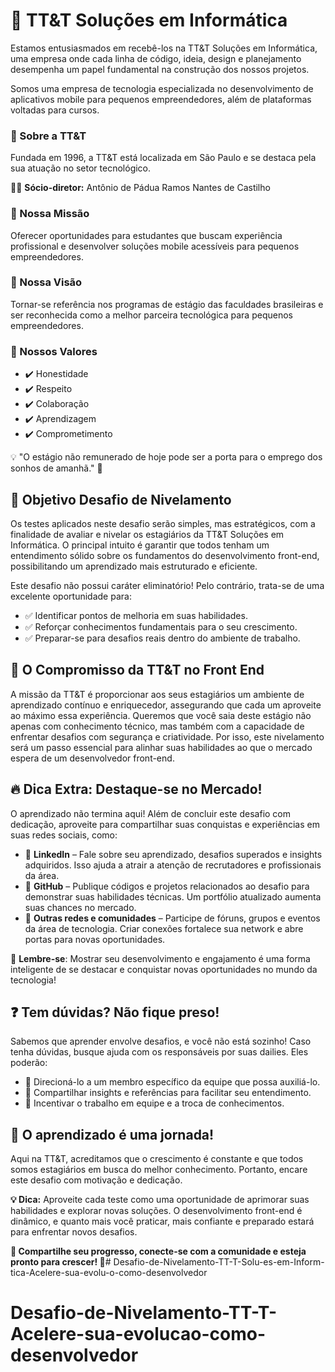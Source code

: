 # 🚀 TT&T Soluções em Informática
Estamos entusiasmados em recebê-los na TT&T Soluções em Informática, uma empresa onde cada linha de código, ideia, design e planejamento desempenha um papel fundamental na construção dos nossos projetos.

Somos uma empresa de tecnologia especializada no desenvolvimento de aplicativos mobile para pequenos empreendedores, além de plataformas voltadas para cursos.

### 📌 Sobre a TT&T
Fundada em 1996, a TT&T está localizada em São Paulo e se destaca pela sua atuação no setor tecnológico.

👨‍💼 **Sócio-diretor:** Antônio de Pádua Ramos Nantes de Castilho

### 🎯 Nossa Missão
Oferecer oportunidades para estudantes que buscam experiência profissional e desenvolver soluções mobile acessíveis para pequenos empreendedores.

### 🚀 Nossa Visão
Tornar-se referência nos programas de estágio das faculdades brasileiras e ser reconhecida como a melhor parceira tecnológica para pequenos empreendedores.

### 🤝 Nossos Valores
- ✔️ Honestidade
- ✔️ Respeito
- ✔️ Colaboração
- ✔️ Aprendizagem
- ✔️ Comprometimento

💡 "O estágio não remunerado de hoje pode ser a porta para o emprego dos sonhos de amanhã." 🚀

## 📌 Objetivo Desafio de Nivelamento
Os testes aplicados neste desafio serão simples, mas estratégicos, com a finalidade de avaliar e nivelar os estagiários da TT&T Soluções em Informática. O principal intuito é garantir que todos tenham um entendimento sólido sobre os fundamentos do desenvolvimento front-end, possibilitando um aprendizado mais estruturado e eficiente.

Este desafio não possui caráter eliminatório! Pelo contrário, trata-se de uma excelente oportunidade para:
- ✅ Identificar pontos de melhoria em suas habilidades.
- ✅ Reforçar conhecimentos fundamentais para o seu crescimento.
- ✅ Preparar-se para desafios reais dentro do ambiente de trabalho.

## 🎯 O Compromisso da TT&T no Front End
A missão da TT&T é proporcionar aos seus estagiários um ambiente de aprendizado contínuo e enriquecedor, assegurando que cada um aproveite ao máximo essa experiência. Queremos que você saia deste estágio não apenas com conhecimento técnico, mas também com a capacidade de enfrentar desafios com segurança e criatividade.
Por isso, este nivelamento será um passo essencial para alinhar suas habilidades ao que o mercado espera de um desenvolvedor front-end.

## 🔥 Dica Extra: Destaque-se no Mercado!
O aprendizado não termina aqui! Além de concluir este desafio com dedicação, aproveite para compartilhar suas conquistas e experiências em suas redes sociais, como:
- 🔹 **LinkedIn** – Fale sobre seu aprendizado, desafios superados e insights adquiridos. Isso ajuda a atrair a atenção de recrutadores e profissionais da área.
- 🔹 **GitHub** – Publique códigos e projetos relacionados ao desafio para demonstrar suas habilidades técnicas. Um portfólio atualizado aumenta suas chances no mercado.
- 🔹 **Outras redes e comunidades** – Participe de fóruns, grupos e eventos da área de tecnologia. Criar conexões fortalece sua network e abre portas para novas oportunidades.

📢 **Lembre-se**: Mostrar seu desenvolvimento e engajamento é uma forma inteligente de se destacar e conquistar novas oportunidades no mundo da tecnologia!

## ❓ Tem dúvidas? Não fique preso!
Sabemos que aprender envolve desafios, e você não está sozinho! Caso tenha dúvidas, busque ajuda com os responsáveis por suas dailies. Eles poderão:
- 🔹 Direcioná-lo a um membro específico da equipe que possa auxiliá-lo.
- 🔹 Compartilhar insights e referências para facilitar seu entendimento.
- 🔹 Incentivar o trabalho em equipe e a troca de conhecimentos.

## 🚀 O aprendizado é uma jornada!
Aqui na TT&T, acreditamos que o crescimento é constante e que todos somos estagiários em busca do melhor conhecimento. Portanto, encare este desafio com motivação e dedicação.

**💡 Dica:** Aproveite cada teste como uma oportunidade de aprimorar suas habilidades e explorar novas soluções. O desenvolvimento front-end é dinâmico, e quanto mais você praticar, mais confiante e preparado estará para enfrentar novos desafios.

**🔗 Compartilhe seu progresso, conecte-se com a comunidade e esteja pronto para crescer! 🚀**# Desafio-de-Nivelamento-TT-T-Solu-es-em-Inform-tica-Acelere-sua-evolu-o-como-desenvolvedor
# Desafio-de-Nivelamento-TT-T-Acelere-sua-evolucao-como-desenvolvedor
